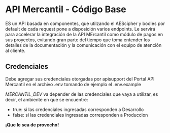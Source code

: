 # API Mercantil - Código Base

ES un API basada en componentes, que utilzando el AEScipher y bodies por default de cada request pone a disposición varios endpoints.   Le servirá para accelerar la integración de la API MErcantil como módulo de pagos en sus proyectos, evitando gran parte del tiempo que toma entender los detalles de la documentación y la comunicación con el equipo de atención al cliente.

## Credenciales

Debe agregar sus credenciales otorgadas por apisupport del Portal API Mercantil en el archivo .env tomando de ejemplo el .env.example

_MERCANTIL_DEV_ va depender de las credenciales que vaya a utilizar, es decir, el ambiente en que se encuentre:
  - true: si las credenciales ingresadas corresponden a Desarrollo
  - false: si las credenciales ingresadas corresponden a Produccion

**¡Que le sea de provecho!**
